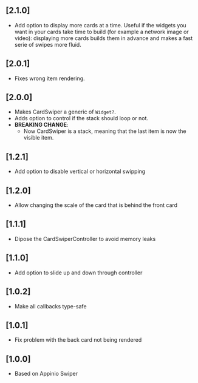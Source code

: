 ## [2.1.0]

- Add option to display more cards at a time. Useful if the widgets you want in your cards take time to build (for example a network image or video): displaying more cards builds them in advance and makes a fast serie of swipes more fluid.

## [2.0.1]

- Fixes wrong item rendering.

## [2.0.0]

- Makes CardSwiper a generic of `Widget?`.
- Adds option to control if the stack should loop or not.
- **BREAKING CHANGE**:
  - Now CardSwiper is a stack, meaning that the last item is now the visible item.

## [1.2.1]

- Add option to disable vertical or horizontal swipping

## [1.2.0]

- Allow changing the scale of the card that is behind the front card

## [1.1.1]

- Dipose the CardSwiperController to avoid memory leaks

## [1.1.0]

- Add option to slide up and down through controller

## [1.0.2]

- Make all callbacks type-safe

## [1.0.1]

- Fix problem with the back card not being rendered

## [1.0.0]

- Based on Appinio Swiper
